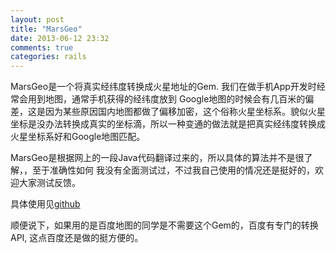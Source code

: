 ```yaml
---
layout: post
title: "MarsGeo"
date: 2013-06-12 23:32
comments: true
categories: rails
---
```



MarsGeo是一个将真实经纬度转换成火星地址的Gem. 我们在做手机App开发时经常会用到地图，通常手机获得的经纬度放到 Google地图的时候会有几百米的偏差，这是因为某些原因国内地图都做了偏移加密，这个俗称火星坐标系。貌似火星坐标是没办法转换成真实的坐标滴，所以一种变通的做法就是把真实经纬度转换成火星坐标系好和Google地图匹配。

MarsGeo是根据网上的一段Java代码翻译过来的，所以具体的算法并不是很了解，，至于准确性如何 我没有全面测试过，不过我自己使用的情况还是挺好的，欢迎大家测试反馈。

具体使用见[github](https://github.com/jonnyzheng/mars_geo)


顺便说下，如果用的是百度地图的同学是不需要这个Gem的，百度有专门的转换API, 这点百度还是做的挺方便的。